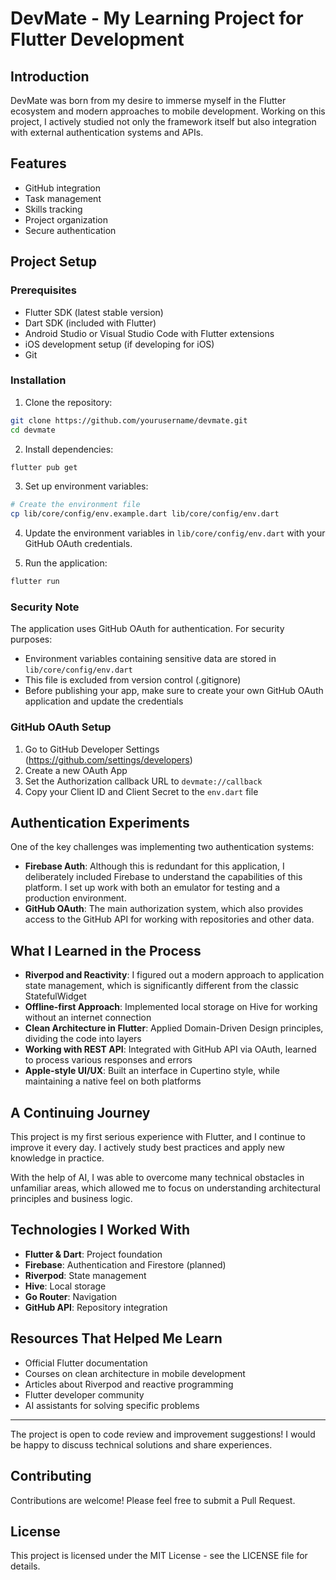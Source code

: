 # DevMate - My Learning Project for Flutter Development

## Introduction

DevMate was born from my desire to immerse myself in the Flutter ecosystem and modern approaches to mobile development. Working on this project, I actively studied not only the framework itself but also integration with external authentication systems and APIs.

## Features

- GitHub integration
- Task management
- Skills tracking
- Project organization
- Secure authentication

## Project Setup

### Prerequisites

- Flutter SDK (latest stable version)
- Dart SDK (included with Flutter)
- Android Studio or Visual Studio Code with Flutter extensions
- iOS development setup (if developing for iOS)
- Git

### Installation

1. Clone the repository:
```bash
git clone https://github.com/yourusername/devmate.git
cd devmate
```

2. Install dependencies:
```bash
flutter pub get
```

3. Set up environment variables:
```bash
# Create the environment file
cp lib/core/config/env.example.dart lib/core/config/env.dart
```

4. Update the environment variables in `lib/core/config/env.dart` with your GitHub OAuth credentials.

5. Run the application:
```bash
flutter run
```

### Security Note

The application uses GitHub OAuth for authentication. For security purposes:

- Environment variables containing sensitive data are stored in `lib/core/config/env.dart`
- This file is excluded from version control (.gitignore)
- Before publishing your app, make sure to create your own GitHub OAuth application and update the credentials

### GitHub OAuth Setup

1. Go to GitHub Developer Settings (https://github.com/settings/developers)
2. Create a new OAuth App
3. Set the Authorization callback URL to `devmate://callback`
4. Copy your Client ID and Client Secret to the `env.dart` file

## Authentication Experiments

One of the key challenges was implementing two authentication systems:

- **Firebase Auth**: Although this is redundant for this application, I deliberately included Firebase to understand the capabilities of this platform. I set up work with both an emulator for testing and a production environment.
- **GitHub OAuth**: The main authorization system, which also provides access to the GitHub API for working with repositories and other data.

## What I Learned in the Process

- **Riverpod and Reactivity**: I figured out a modern approach to application state management, which is significantly different from the classic StatefulWidget
- **Offline-first Approach**: Implemented local storage on Hive for working without an internet connection
- **Clean Architecture in Flutter**: Applied Domain-Driven Design principles, dividing the code into layers
- **Working with REST API**: Integrated with GitHub API via OAuth, learned to process various responses and errors
- **Apple-style UI/UX**: Built an interface in Cupertino style, while maintaining a native feel on both platforms

## A Continuing Journey

This project is my first serious experience with Flutter, and I continue to improve it every day. I actively study best practices and apply new knowledge in practice.

With the help of AI, I was able to overcome many technical obstacles in unfamiliar areas, which allowed me to focus on understanding architectural principles and business logic.

## Technologies I Worked With

- **Flutter & Dart**: Project foundation
- **Firebase**: Authentication and Firestore (planned)
- **Riverpod**: State management
- **Hive**: Local storage
- **Go Router**: Navigation
- **GitHub API**: Repository integration

## Resources That Helped Me Learn

- Official Flutter documentation
- Courses on clean architecture in mobile development
- Articles about Riverpod and reactive programming
- Flutter developer community
- AI assistants for solving specific problems

---

The project is open to code review and improvement suggestions! I would be happy to discuss technical solutions and share experiences.

## Contributing

Contributions are welcome! Please feel free to submit a Pull Request.

## License

This project is licensed under the MIT License - see the LICENSE file for details.
